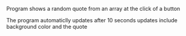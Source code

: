 Program shows a random quote from an array at the click of a button

The program automaticlly updates after 10 seconds
    updates include background color and the quote
